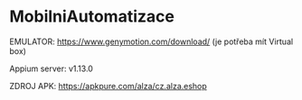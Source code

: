 # MobilniAutomatizace

EMULATOR: https://www.genymotion.com/download/ (je potřeba mít Virtual box)


Appium server: v1.13.0

ZDROJ APK: https://apkpure.com/alza/cz.alza.eshop






